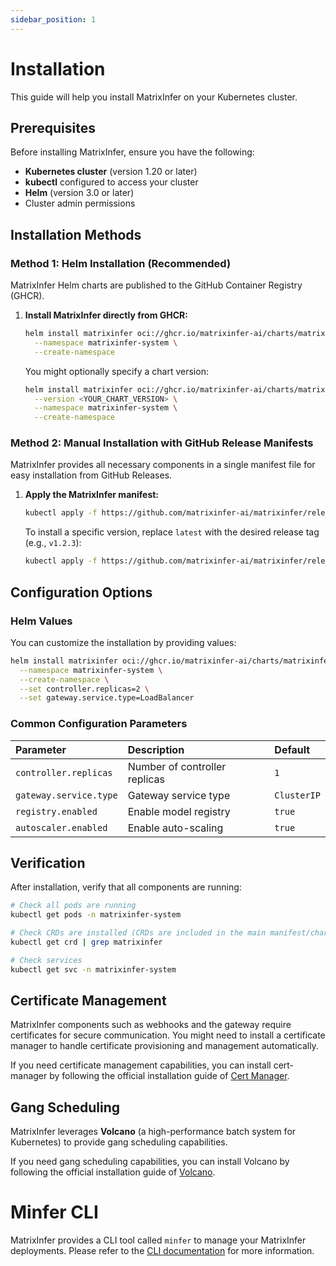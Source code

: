 ```yaml
---
sidebar_position: 1
---
```


# Installation

This guide will help you install MatrixInfer on your Kubernetes cluster.

## Prerequisites

Before installing MatrixInfer, ensure you have the following:

-   **Kubernetes cluster** (version 1.20 or later)
-   **kubectl** configured to access your cluster
-   **Helm** (version 3.0 or later)
-   Cluster admin permissions

## Installation Methods

### Method 1: Helm Installation (Recommended)

MatrixInfer Helm charts are published to the GitHub Container Registry (GHCR).

1.  **Install MatrixInfer directly from GHCR:**

    ```bash
    helm install matrixinfer oci://ghcr.io/matrixinfer-ai/charts/matrixinfer \
      --namespace matrixinfer-system \
      --create-namespace
    ```

    You might optionally specify a chart version:

    ```bash
    helm install matrixinfer oci://ghcr.io/matrixinfer-ai/charts/matrixinfer \
      --version <YOUR_CHART_VERSION> \
      --namespace matrixinfer-system \
      --create-namespace
    ```

### Method 2: Manual Installation with GitHub Release Manifests

MatrixInfer provides all necessary components in a single manifest file for easy installation from GitHub Releases.

1.  **Apply the MatrixInfer manifest:**

    ```bash
    kubectl apply -f https://github.com/matrixinfer-ai/matrixinfer/releases/latest/download/matrixinfer.yaml
    ```

    To install a specific version, replace `latest` with the desired release tag (e.g., `v1.2.3`):

    ```bash
    kubectl apply -f https://github.com/matrixinfer-ai/matrixinfer/releases/download/vX.Y.Z/matrixinfer.yaml
    ```

## Configuration Options

### Helm Values

You can customize the installation by providing values:

```bash
helm install matrixinfer oci://ghcr.io/matrixinfer-ai/charts/matrixinfer \
  --namespace matrixinfer-system \
  --create-namespace \
  --set controller.replicas=2 \
  --set gateway.service.type=LoadBalancer
```

### Common Configuration Parameters

| Parameter | Description | Default |
| :------------------ | :---------------------------- | :-------- |
| `controller.replicas` | Number of controller replicas | `1` |
| `gateway.service.type` | Gateway service type | `ClusterIP` |
| `registry.enabled` | Enable model registry | `true` |
| `autoscaler.enabled` | Enable auto-scaling | `true` |

## Verification

After installation, verify that all components are running:

```bash
# Check all pods are running
kubectl get pods -n matrixinfer-system

# Check CRDs are installed (CRDs are included in the main manifest/chart)
kubectl get crd | grep matrixinfer

# Check services
kubectl get svc -n matrixinfer-system
```

## Certificate Management

MatrixInfer components such as webhooks and the gateway require certificates for secure communication. You might need to install a certificate manager to handle certificate provisioning and management automatically.

If you need certificate management capabilities, you can install cert-manager by following the official installation guide of [Cert Manager]((https://cert-manager.io/docs/installation/)).

## Gang Scheduling

MatrixInfer leverages **Volcano** (a high-performance batch system for Kubernetes) to provide gang scheduling capabilities.

If you need gang scheduling capabilities, you can install Volcano by following the official installation guide of [Volcano]((https://volcano.sh/en/docs/installation/)).

# Minfer CLI
MatrixInfer provides a CLI tool called `minfer` to manage your MatrixInfer deployments. Please refer to the [CLI documentation](./CLI.md) for more information.